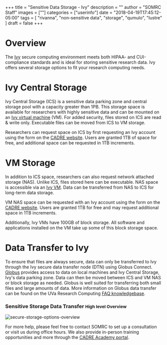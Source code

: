 +++
title = "Sensitive Data Storage - Ivy"
description = ""
author = "SOMRC Staff"
images = [""]
categories = ["userinfo"]
date = "2018-04-19T17:45:12-05:00"
tags = [
    "rivanna", 
    "non-sensitive data",
    "storage",
    "qumulo",
    "lustre"
]
draft = false
+++

# Overview
The [Ivy](/userinfo/ivy) secure computing environment meets both HIPAA- and CUI-compliance standards and is ideal for storing sensitive research data. Ivy offers several storage options to fit your research computing needs.

# Ivy Central Storage
Ivy Central Storage (ICS) is a sensitive data parking zone and central storage pool with a capacity greater than 1PB. This storage space is available for researchers with highly sensitive data and can be mounted on an [Ivy virtual machine](/userinfo/ivy/#virtual-machines) (VM). For added security, files stored on ICS are read & write only. Executable files can be moved from ICS to VM storage.

Researchers can request space on ICS by first requesting an Ivy account using the form on the <a href="https://services.rc.virginia.edu/ivyvm" target="_blank">CADRE website</a>. Users are granted 1TB of space for free, and additional space can be requested in 1TB increments.

# VM Storage
In addition to ICS space, researchers can also request network attached storage (NAS). Unlike ICS, files stored here can be executable. NAS space is accessible via an [Ivy VM](/userinfo/ivy/#virtual-machines). Data can be transferred from NAS to ICS for long-term data storage.

VM NAS space can be requested with an Ivy account using the form on the <a href="https://services.rc.virginia.edu/ivyvm" target="_blank">CADRE 
website</a>. Users are granted 1TB for free and may request additional space in 1TB increments.

Additionally, Ivy VMs have 100GB of block storage. All software and applications installed on the VM take up some of this block storage space.

# Data Transfer to Ivy

<p>To ensure that files are always secure, data can only be transferred to Ivy through the Ivy secure data transfer node (DTN) using Globus Connect. <a href="https://www.globus.org/" target="_blank">Globus</a> provides access to data on local machines and Ivy Central Storage, Ivy's data parking zone. Data can then be moved between ICS and VM NAS or block storage as needed. Globus is well suited for transferring both small files and large amounts of data. More information on Globus data transfer can be found on the UVa Research Computing <a href="https://discuss.rc.virginia.edu/t/ivy-secure-dtn-transfer-sensitive-data/771" target="_blank">FAQ knowledgebase</a>.</p>

<h3>
  Sensitive Storage Data Transfer
  <small class="text-muted">High level Overview</small>
</h3>
<img src="https://s3.amazonaws.com/uvasom-assets/imgs/somrc-storage-secure-apr2018.png" alt="secure-storage-options-overview">



For more help, please feel free to contact SOMRC to set up a consultation or visit us during office hours. We also provide in-person training opportunities and more through the <a href="https://education.cadre.virginia.edu/#/home" target="_blank">CADRE Academy portal</a>.
